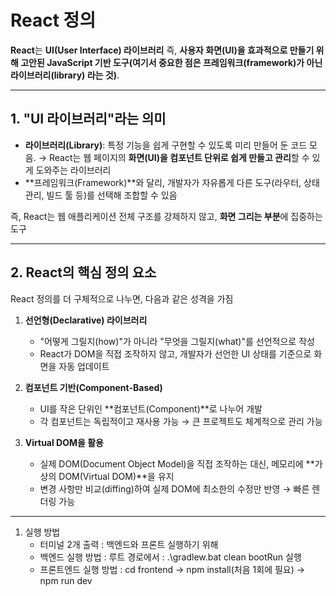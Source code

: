 # React 정의

**React**는 **UI(User Interface) 라이브러리**
즉, **사용자 화면(UI)을 효과적으로 만들기 위해 고안된 JavaScript 기반 도구(여기서 중요한 점은 **프레임워크(framework)가 아닌 라이브러리(library)** 라는 것)**.   

---

## 1. "UI 라이브러리"라는 의미
- **라이브러리(Library)**: 특정 기능을 쉽게 구현할 수 있도록 미리 만들어 둔 코드 모음. 
  → React는 웹 페이지의 **화면(UI)을 컴포넌트 단위로 쉽게 만들고 관리**할 수 있게 도와주는 라이브러리
- **프레임워크(Framework)**와 달리, 개발자가 자유롭게 다른 도구(라우터, 상태관리, 빌드 툴 등)를 선택해 조합할 수 있음

즉, React는 웹 애플리케이션 전체 구조를 강제하지 않고, **화면 그리는 부분**에 집중하는 도구  

---

## 2. React의 핵심 정의 요소
React 정의를 더 구체적으로 나누면, 다음과 같은 성격을 가짐

1. **선언형(Declarative) 라이브러리**
   - "어떻게 그릴지(how)"가 아니라 "무엇을 그릴지(what)"를 선언적으로 작성  
   - React가 DOM을 직접 조작하지 않고, 개발자가 선언한 UI 상태를 기준으로 화면을 자동 업데이트

2. **컴포넌트 기반(Component-Based)**
   - UI를 작은 단위인 **컴포넌트(Component)**로 나누어 개발  
   - 각 컴포넌트는 독립적이고 재사용 가능 → 큰 프로젝트도 체계적으로 관리 가능

3. **Virtual DOM을 활용**
   - 실제 DOM(Document Object Model)을 직접 조작하는 대신, 메모리에 **가상의 DOM(Virtual DOM)**을 유지  
   - 변경 사항만 비교(diffing)하여 실제 DOM에 최소한의 수정만 반영 → 빠른 렌더링 가능

---

1. 실행 방법
   - 터미널 2개 출력 : 백엔드와 프론트 실행하기 위해
   - 백엔드 실행 방법 : 루트 경로에서 : .\gradlew.bat clean bootRun 실행
   - 프론트엔드 실행 방법 : cd frontend -> npm install(처음 1회에 필요) -> npm run dev
